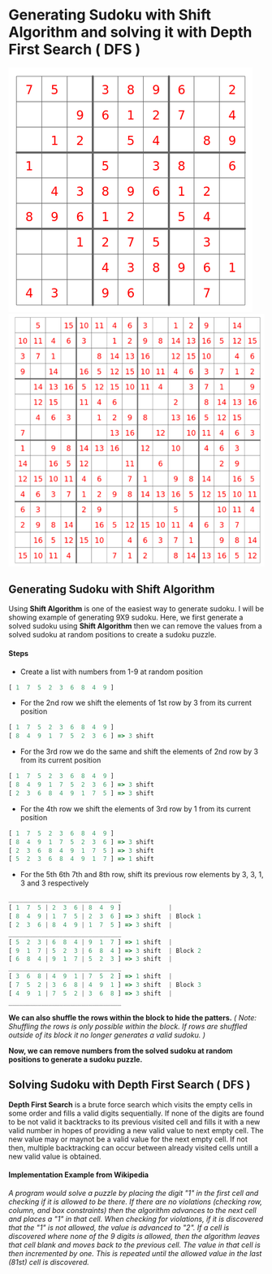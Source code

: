 # Generating Sudoku with Shift Algorithm and solving it with Depth First Search ( DFS )

![9X9 sudoku](screenshots/9X9sudoku.png) ![16X16 sudoku](screenshots/16X16sudoku.png)

## Generating Sudoku with Shift Algorithm

Using **Shift Algorithm** is one of the easiest way to generate sudoku. I will be showing example of generating 9X9 sudoku. Here, we first generate a solved sudoku using **Shift Algorithm** then we can remove the values from a solved sudoku at random positions to create a sudoku puzzle.

#### Steps

- Create a list with numbers from 1-9 at random position

```js
[ 1  7  5  2  3  6  8  4  9 ]
```

- For the 2nd row we shift the elements of 1st row by 3 from its current position

```js
[ 1  7  5  2  3  6  8  4  9 ]
[ 8  4  9  1  7  5  2  3  6 ] => 3 shift
```

- For the 3rd row we do the same and shift the elements of 2nd row by 3 from its current position

```js
[ 1  7  5  2  3  6  8  4  9 ]
[ 8  4  9  1  7  5  2  3  6 ] => 3 shift
[ 2  3  6  8  4  9  1  7  5 ] => 3 shift
```

- For the 4th row we shift the elements of 3rd row by 1 from its current position

```js
[ 1  7  5  2  3  6  8  4  9 ]
[ 8  4  9  1  7  5  2  3  6 ] => 3 shift
[ 2  3  6  8  4  9  1  7  5 ] => 3 shift
[ 5  2  3  6  8  4  9  1  7 ] => 1 shift
```

- For the 5th 6th 7th and 8th row, shift its previous row elements by 3, 3, 1, 3 and 3 respectively

```js
_______________________________
[ 1  7  5 | 2  3  6 | 8  4  9 ]             |
[ 8  4  9 | 1  7  5 | 2  3  6 ] => 3 shift  | Block 1
[ 2  3  6 | 8  4  9 | 1  7  5 ] => 3 shift  |
_______________________________
[ 5  2  3 | 6  8  4 | 9  1  7 ] => 1 shift  |
[ 9  1  7 | 5  2  3 | 6  8  4 ] => 3 shift  | Block 2
[ 6  8  4 | 9  1  7 | 5  2  3 ] => 3 shift  |
_______________________________
[ 3  6  8 | 4  9  1 | 7  5  2 ] => 1 shift  |
[ 7  5  2 | 3  6  8 | 4  9  1 ] => 3 shift  | Block 3
[ 4  9  1 | 7  5  2 | 3  6  8 ] => 3 shift  |
_______________________________
```

**We can also shuffle the rows within the block to hide the patters.** _( Note: Shuffling the rows is only possible within the block. If rows are shuffled outside of its block it no longer generates a valid sudoku. )_

**Now, we can remove numbers from the solved sudoku at random positions to generate a sudoku puzzle.**

## Solving Sudoku with Depth First Search ( DFS )

**Depth First Search** is a brute force search which visits the empty cells in some order and fills a valid digits sequentially. If none of the digits are found to be not valid it backtracks to its previous visited cell and fills it with a new valid number in hopes of providing a new valid value to next empty cell. The new value may or maynot be a valid value for the next empty cell. If not then, multiple backtracking can occur between already visited cells untill a new valid value is obtained.

#### Implementation Example from Wikipedia

_A program would solve a puzzle by placing the digit "1" in the first cell and checking if it is allowed to be there. If there are no violations (checking row, column, and box constraints) then the algorithm advances to the next cell and places a "1" in that cell. When checking for violations, if it is discovered that the "1" is not allowed, the value is advanced to "2". If a cell is discovered where none of the 9 digits is allowed, then the algorithm leaves that cell blank and moves back to the previous cell. The value in that cell is then incremented by one. This is repeated until the allowed value in the last (81st) cell is discovered._
